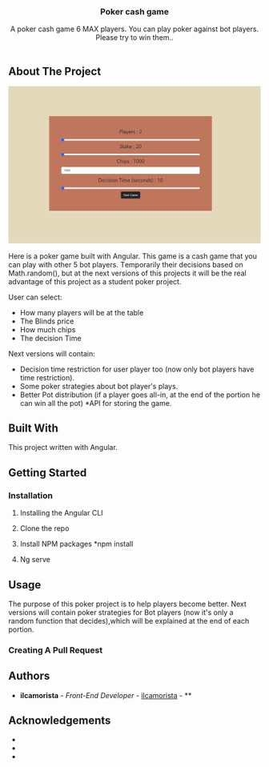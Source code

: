 <br/>
<p align="center">
  <h3 align="center">Poker cash game </h3>

  <p align="center">
    A poker cash game 6 MAX players. You can play poker against bot players. Please try to win them..
    <br/>
    <br/>
  </p>
</p>



## About The Project

![Screen Shot](src/assets/images/home.png)

Here is a poker game built with Angular. This game is a cash game that you can play with other 5 bot players. Τemporarily their decisions based on Math.random(), but at the next versions of this projects it will be the real advantage of this project as a student poker project.

User can select:

* How many players will be at the table
* The Blinds price
* How much chips
* The decision Time


Next versions will contain:

* Decision time restriction for user player too (now only bot players have time restriction).
* Some poker strategies about bot player's plays.
* Better Pot distribution (if a player goes all-in, at the end of the portion he can win all the pot)
*API for storing the game.





## Built With

This project written with Angular.

## Getting Started


### Installation

1. Installing the Angular CLI

2. Clone the repo

3. Install NPM packages *npm install

4. Ng serve


## Usage

The purpose of this poker project is to help players become better. Next versions will contain poker strategies for Bot players (now it's only a random function that decides),which will be explained at the end of each portion.

### Creating A Pull Request



## Authors

* **ilcamorista** - *Front-End Developer* - [ilcamorista](https://github.com/lympe92) - **

## Acknowledgements

* []()
* []()
* []()
